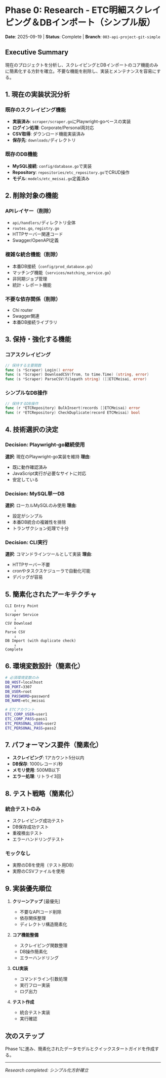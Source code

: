 # Phase 0: Research - ETC明細スクレイピング＆DBインポート（シンプル版）

**Date**: 2025-09-19 | **Status**: Complete | **Branch**: `003-api-project-git-simple`

## Executive Summary

現在のプロジェクトを分析し、スクレイピングとDBインポートのコア機能のみに簡素化する方針を確立。不要な機能を削除し、実装とメンテナンスを容易にする。

## 1. 現在の実装状況分析

### 既存のスクレイピング機能
- **実装済み**: `scraper/scraper.go`にPlaywright-goベースの実装
- **ログイン処理**: Corporate/Personal両対応
- **CSV取得**: ダウンロード機能実装済み
- **保存先**: `downloads/`ディレクトリ

### 既存のDB機能
- **MySQL接続**: `config/database.go`で実装
- **Repository**: `repositories/etc_repository.go`でCRUD操作
- **モデル**: `models/etc_meisai.go`定義済み

## 2. 削除対象の機能

### APIレイヤー（削除）
- `api/handlers/`ディレクトリ全体
- `routes.go`, `registry.go`
- HTTPサーバー関連コード
- Swagger/OpenAPI定義

### 複雑な統合機能（削除）
- 本番DB接続（`config/prod_database.go`）
- マッチング機能（`services/matching_service.go`）
- 非同期ジョブ管理
- 統計・レポート機能

### 不要な依存関係（削除）
- Chi router
- Swagger関連
- 本番DB接続ライブラリ

## 3. 保持・強化する機能

### コアスクレイピング
```go
// 保持する主要関数
func (s *Scraper) Login() error
func (s *Scraper) DownloadCSV(from, to time.Time) (string, error)
func (s *Scraper) ParseCSV(filepath string) ([]ETCMeisai, error)
```

### シンプルなDB操作
```go
// 保持するDB操作
func (r *ETCRepository) BulkInsert(records []ETCMeisai) error
func (r *ETCRepository) CheckDuplicate(record ETCMeisai) bool
```

## 4. 技術選択の決定

### Decision: Playwright-go継続使用
**選択**: 現在のPlaywright-go実装を維持
**理由**:
- 既に動作確認済み
- JavaScript実行が必要なサイトに対応
- 安定している

### Decision: MySQL単一DB
**選択**: ローカルMySQLのみ使用
**理由**:
- 設定がシンプル
- 本番DB統合の複雑性を排除
- トランザクション処理で十分

### Decision: CLI実行
**選択**: コマンドラインツールとして実装
**理由**:
- HTTPサーバー不要
- cronやタスクスケジューラで自動化可能
- デバッグが容易

## 5. 簡素化されたアーキテクチャ

```
CLI Entry Point
    ↓
Scraper Service
    ↓
CSV Download
    ↓
Parse CSV
    ↓
DB Import (with duplicate check)
    ↓
Complete
```

## 6. 環境変数設計（簡素化）

```bash
# 必須環境変数のみ
DB_HOST=localhost
DB_PORT=3307
DB_USER=root
DB_PASSWORD=password
DB_NAME=etc_meisai

# ETCアカウント
ETC_CORP_USER=user1
ETC_CORP_PASS=pass1
ETC_PERSONAL_USER=user2
ETC_PERSONAL_PASS=pass2
```

## 7. パフォーマンス要件（簡素化）

- **スクレイピング**: 1アカウント5分以内
- **DB保存**: 1000レコード/秒
- **メモリ使用**: 500MB以下
- **エラー処理**: リトライ3回

## 8. テスト戦略（簡素化）

### 統合テストのみ
- スクレイピング成功テスト
- DB保存成功テスト
- 重複検出テスト
- エラーハンドリングテスト

### モックなし
- 実際のDBを使用（テスト用DB）
- 実際のCSVファイルを使用

## 9. 実装優先順位

1. **クリーンアップ** [最優先]
   - 不要なAPIコード削除
   - 依存関係整理
   - ディレクトリ構造簡素化

2. **コア機能整備**
   - スクレイピング関数整理
   - DB操作簡素化
   - エラーハンドリング

3. **CLI実装**
   - コマンドライン引数処理
   - 実行フロー実装
   - ログ出力

4. **テスト作成**
   - 統合テスト実装
   - 実行確認

## 次のステップ

Phase 1に進み、簡素化されたデータモデルとクイックスタートガイドを作成する。

---
*Research completed: シンプル化方針確立*